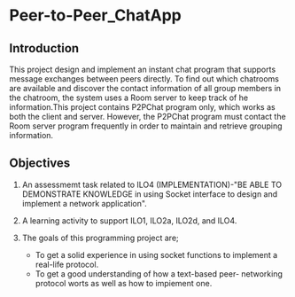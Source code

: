 # Peer-to-Peer_ChatApp
## Introduction
This project design and implement an instant chat program that supports message exchanges between peers directly. To find out which chatrooms are available and discover the contact information of all group members in the chatroom, the system uses a Room server to keep track of he information.This project contains P2PChat program only, which works as both the client and server. However, the P2PChat program must contact the Room server program frequently in order to maintain and retrieve grouping information.

## Objectives

1. An assessmemt task related to ILO4 (IMPLEMENTATION)-"BE ABLE TO DEMONSTRATE KNOWLEDGE in
  using Socket interface to design and implement a network application".
2. A learning activity to support ILO1, ILO2a, ILO2d, and ILO4.
3. The goals of this programming project are;
    
    -  To get a solid experience in using socket functions to implement a real-life protocol.
    -  To get a good understanding of how a text-based peer- networking protocol worts as well
     as how to impiement one.
